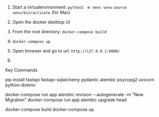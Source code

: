 
1) Start a virtualenvironment: 
`python3 -m venv venv`
`source venv/bin/activate` (for Mac)

2) Open the docker desktop UI 

3) From the root directory:
 `docker-compose build` 

4) `docker-compose up`
   
5) Open browser and go to url: `http://127.0.0.1:8000/`
   
6) 

Key Commands

pip install fastapi fastapi-sqlalchemy pydantic alembic psycopg2 uvicorn python-dotenv

docker-compose run app alembic revision --autogenerate -m "New Migration"
docker-compose run app alembic upgrade head

docker-compose build
docker-compose up